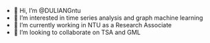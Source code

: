 - 👋 Hi, I’m @DULIANGntu
- 👀 I’m interested in time series analysis and graph machine learning
- 🌱 I’m currently working in NTU as a Research Associate 
- 💞️ I’m looking to collaborate on TSA and GML


<!---
DULIANGntu/DULIANGntu is a ✨ special ✨ repository because its `README.md` (this file) appears on your GitHub profile.
You can click the Preview link to take a look at your changes.
--->
